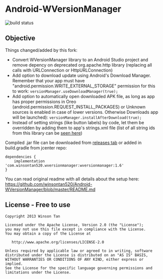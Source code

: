 Android-WVersionManager
====================

![build status](https://travis-ci.org/revanmj/Android-WVersionManager.svg?branch=master)

## Objective
Things changed/added by this fork:
- Convert WVersionManager library to an Android Studio project and remove depency on deprecated org.apache.http library (replacing all calls with URLConnection or HttpURLConnection)
- Add option to download update using Android's Download Manager. Remember that your app must have "android.permission.WRITE_EXTERNAL_STORAGE" permission for this to work:
```versionManager.useDownloadManager(true);```
- Add option to automatically open downloaded APK file, as long as app has proper permissions in Oreo (android.permission.REQUEST_INSTALL_PACKAGES) or Unknown sources is enabled in case of lower versions. Otherwise Downloads app will be launched):
```versionManager.installAfterDownload(true);```
- Instead of setting strings (like button labels) by code, let them be overridden by adding them to app's strings.xml file (list of all string ids from this library can be [seen here](https://github.com/revanmj/Android-WVersionManager/blob/master/library/wversionmanager/src/main/res/values/strings.xml))

Compiled .jar file can be downloaded from [releases tab](https://github.com/revanmj/Android-WVersionManager/releases) or added in build.gradle from jcenter repo:
```
dependencies {
    implementation 'com.winsontan520.wversionmanager:wversionmanager:1.6'
}
```

You can read original readme with all details about the setup here: https://github.com/winsontan520/Android-WVersionManager/blob/master/README.md
		
## License - Free to use
    Copyright 2013 Winson Tan
    
    Licensed under the Apache License, Version 2.0 (the "License");
    you may not use this file except in compliance with the License.
    You may obtain a copy of the License at
    
       http://www.apache.org/licenses/LICENSE-2.0
    
    Unless required by applicable law or agreed to in writing, software
    distributed under the License is distributed on an "AS IS" BASIS,
    WITHOUT WARRANTIES OR CONDITIONS OF ANY KIND, either express or implied.
    See the License for the specific language governing permissions and
    limitations under the License.
